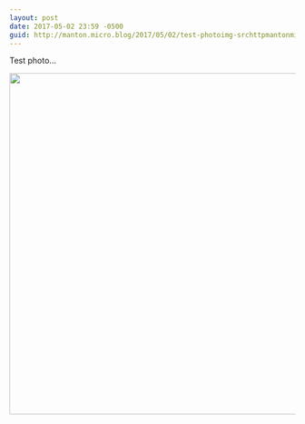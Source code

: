 ```yaml
---
layout: post
date: 2017-05-02 23:59 -0500
guid: http://manton.micro.blog/2017/05/02/test-photoimg-srchttpmantonmicrobloguploadsdfdjpg.html
---
```

Test photo...

<img src="http://manton.micro.blog/uploads/2017/8760d66f6d.jpg" width="600" height="600" style="height: auto" />

